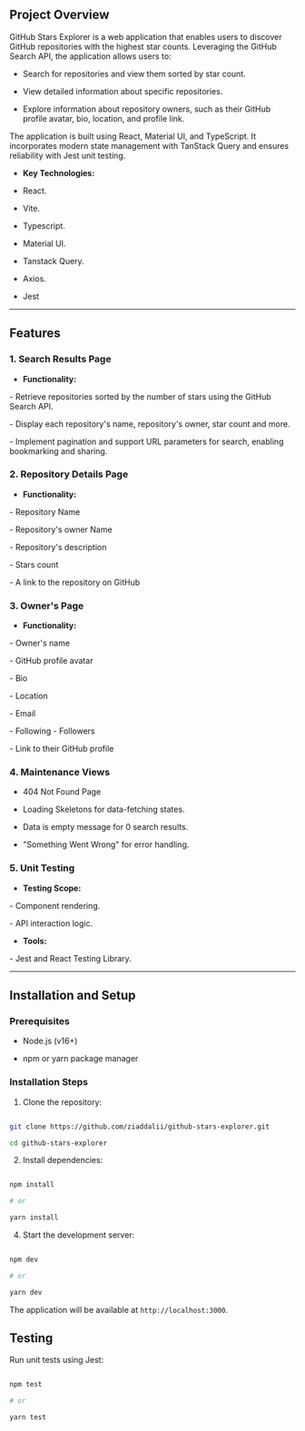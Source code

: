 ## Project Overview

GitHub Stars Explorer is a web application that enables users to discover GitHub repositories with the highest star counts. Leveraging the GitHub Search API, the application allows users to:

- Search for repositories and view them sorted by star count.

- View detailed information about specific repositories.

- Explore information about repository owners, such as their GitHub profile avatar, bio, location, and profile link.



The application is built using React, Material UI, and TypeScript. It incorporates modern state management with TanStack Query and ensures reliability with Jest unit testing.

- **Key Technologies:**

- React.

- Vite.

- Typescript.

- Material UI.

- Tanstack Query.

- Axios.

- Jest

---



## Features


### 1. Search Results Page

- **Functionality:**

&#x20; - Retrieve repositories sorted by the number of stars using the GitHub Search API.

&#x20; - Display each repository's name, repository's owner, star count and more.

&#x20; - Implement pagination and support URL parameters for search, enabling bookmarking and sharing.



### 2. Repository Details Page

- **Functionality:**

&#x20;   - Repository Name

&#x20;   - Repository's owner Name

&#x20;   - Repository's description

&#x20;   - Stars count

&#x20;   - A link to the repository on GitHub



### 3. Owner's Page

- **Functionality:**

&#x20;   - Owner's name

&#x20;   - GitHub profile avatar

&#x20;   - Bio

&#x20;   - Location

&#x20;   - Email

&#x20;   - Following - Followers

&#x20;   - Link to their GitHub profile


### 4. Maintenance Views

- 404 Not Found Page

- Loading Skeletons for data-fetching states.

- Data is empty message for 0 search results.

- "Something Went Wrong" for error handling.



### 5. Unit Testing

- **Testing Scope:**

&#x20; - Component rendering.

&#x20; - API interaction logic.

- **Tools:**

&#x20; - Jest and React Testing Library.



---



## Installation and Setup



### Prerequisites

- Node.js (v16+)

- npm or yarn package manager


### Installation Steps

1. Clone the repository:

```bash

git clone https://github.com/ziaddalii/github-stars-explorer.git

cd github-stars-explorer

```

2. Install dependencies:

```bash

npm install

# or

yarn install

```

4. Start the development server:

```bash

npm dev

# or

yarn dev

```

The application will be available at `http://localhost:3000`.



## Testing

Run unit tests using Jest:

```bash

npm test

# or

yarn test

```

